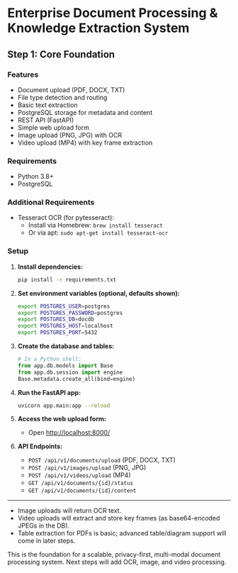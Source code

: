 # Enterprise Document Processing & Knowledge Extraction System

## Step 1: Core Foundation

### Features
- Document upload (PDF, DOCX, TXT)
- File type detection and routing
- Basic text extraction
- PostgreSQL storage for metadata and content
- REST API (FastAPI)
- Simple web upload form
- Image upload (PNG, JPG) with OCR
- Video upload (MP4) with key frame extraction

### Requirements
- Python 3.8+
- PostgreSQL

### Additional Requirements
- Tesseract OCR (for pytesseract):
  - Install via Homebrew: `brew install tesseract`
  - Or via apt: `sudo apt-get install tesseract-ocr`

### Setup

1. **Install dependencies:**
   ```bash
   pip install -r requirements.txt
   ```

2. **Set environment variables (optional, defaults shown):**
   ```bash
   export POSTGRES_USER=postgres
   export POSTGRES_PASSWORD=postgres
   export POSTGRES_DB=docdb
   export POSTGRES_HOST=localhost
   export POSTGRES_PORT=5432
   ```

3. **Create the database and tables:**
   ```python
   # In a Python shell:
   from app.db.models import Base
   from app.db.session import engine
   Base.metadata.create_all(bind=engine)
   ```

4. **Run the FastAPI app:**
   ```bash
   uvicorn app.main:app --reload
   ```

5. **Access the web upload form:**
   - Open [http://localhost:8000/](http://localhost:8000/)

6. **API Endpoints:**
   - `POST /api/v1/documents/upload` (PDF, DOCX, TXT)
   - `POST /api/v1/images/upload` (PNG, JPG)
   - `POST /api/v1/videos/upload` (MP4)
   - `GET /api/v1/documents/{id}/status`
   - `GET /api/v1/documents/{id}/content`

---

- Image uploads will return OCR text.
- Video uploads will extract and store key frames (as base64-encoded JPEGs in the DB).
- Table extraction for PDFs is basic; advanced table/diagram support will come in later steps.

This is the foundation for a scalable, privacy-first, multi-modal document processing system. Next steps will add OCR, image, and video processing. 